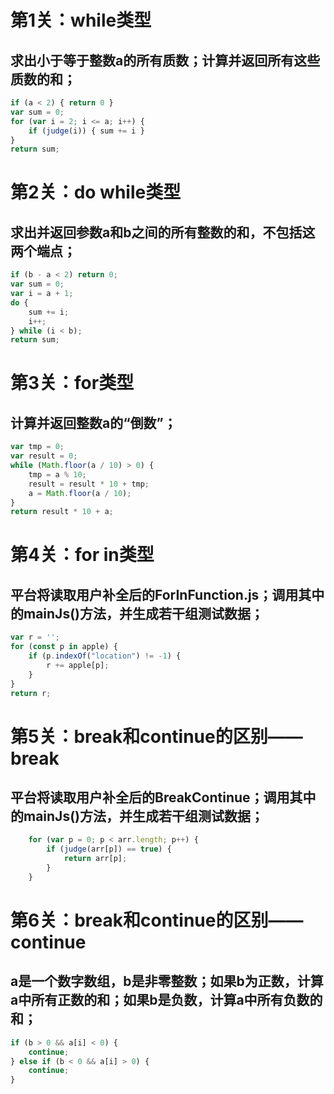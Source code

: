 # 第1关：while类型

## 求出小于等于整数a的所有质数；计算并返回所有这些质数的和；
```javascript
if (a < 2) { return 0 }
var sum = 0;
for (var i = 2; i <= a; i++) {
    if (judge(i)) { sum += i }
}
return sum;
```


# 第2关：do while类型

## 求出并返回参数a和b之间的所有整数的和，不包括这两个端点；

```javascript
if (b - a < 2) return 0;
var sum = 0;
var i = a + 1;
do {
    sum += i;
    i++;
} while (i < b);
return sum;
```


# 第3关：for类型

## 计算并返回整数a的“倒数”；

```javascript
var tmp = 0;
var result = 0;
while (Math.floor(a / 10) > 0) {
    tmp = a % 10;
    result = result * 10 + tmp;
    a = Math.floor(a / 10);
}
return result * 10 + a;
```


# 第4关：for in类型

## 平台将读取用户补全后的ForInFunction.js；调用其中的mainJs()方法，并生成若干组测试数据；

```javascript
var r = '';
for (const p in apple) {
    if (p.indexOf("location") != -1) {
        r += apple[p];
    }
}
return r;
```


# 第5关：break和continue的区别——break

## 平台将读取用户补全后的BreakContinue；调用其中的mainJs()方法，并生成若干组测试数据；
```javascript
    for (var p = 0; p < arr.length; p++) {
        if (judge(arr[p]) == true) {
            return arr[p];
        }
    }
```


# 第6关：break和continue的区别——continue

## a是一个数字数组，b是非零整数；如果b为正数，计算a中所有正数的和；如果b是负数，计算a中所有负数的和；

```javascript
if (b > 0 && a[i] < 0) {
    continue;
} else if (b < 0 && a[i] > 0) {
    continue;
}
```